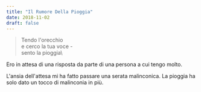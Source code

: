 ```yaml
---
title: "Il Rumore Della Pioggia"
date: 2018-11-02
draft: false
---
```


>Tendo l'orecchio\
>e cerco la tua voce -\
>sento la pioggia\
<!--more-->

Ero in attesa di una risposta da parte di una persona a cui tengo molto.

L'ansia dell'attesa mi ha fatto passare una serata malinconica. La pioggia ha solo dato un tocco di malinconia in più.